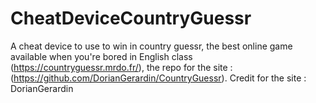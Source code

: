 # CheatDeviceCountryGuessr
A cheat device to use to win in country guessr, the best online game available when you're bored in English class (https://countryguessr.mrdo.fr/), the repo for the site : (https://github.com/DorianGerardin/CountryGuessr). Credit for the site : DorianGerardin
